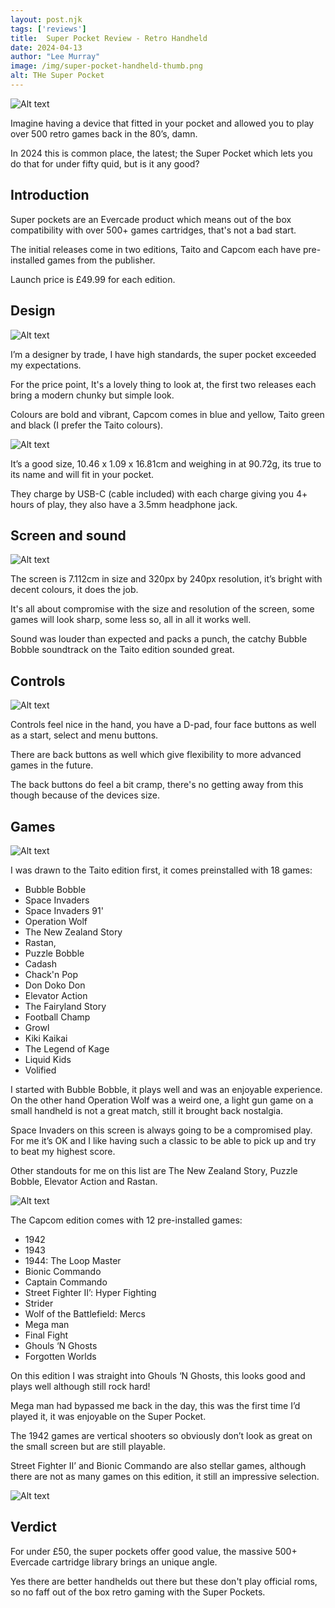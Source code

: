 ```yaml
---
layout: post.njk 
tags: ['reviews']
title:  Super Pocket Review - Retro Handheld
date: 2024-04-13
author: "Lee Murray"
image: /img/super-pocket-handheld-thumb.png
alt: THe Super Pocket
---
```


![Alt text](/img/super-pocket-handheld.png "a title")

Imagine having a device that fitted in your pocket and allowed you to play over 500 retro games back in the 80’s, damn.

In 2024 this is common place, the latest; the Super Pocket which lets you do that for under fifty quid, but is it any good?

## Introduction

Super pockets are an Evercade product which means out of the box compatibility with over 500+ games cartridges, that's not a bad start.

The initial releases come in two editions, Taito and Capcom each have pre-installed games from the publisher.

Launch price is £49.99 for each edition.

## Design

![Alt text](/img/super-pockets-taito-capcom.png "a title")

I’m a designer by trade, I have high standards, the super pocket exceeded my expectations.

For the price point, It's a lovely thing to look at, the first two releases each bring a modern chunky but simple look.

Colours are bold and vibrant, Capcom comes in blue and yellow, Taito green and black (I prefer the Taito colours).

![Alt text](/img/super-pocket-backs.png "a title")

It’s a good size, 10.46 x 1.09 x 16.81cm and weighing in at 90.72g, its true to its name and will fit in your pocket.

They charge by USB-C (cable included) with each charge giving you 4+ hours of play, they also have a 3.5mm headphone jack.

## Screen and sound

![Alt text](/img/super-pocket-ghouls-n-ghosts-menu.png "a title")

The screen is 7.112cm in size and 320px by 240px resolution, it’s bright with decent colours, it does the job. 

It's all about compromise with the size and resolution of the screen, some games will look sharp, some less so, all in all it works well.

Sound was louder than expected and packs a punch, the catchy Bubble Bobble soundtrack on the Taito edition sounded great.

## Controls

![Alt text](/img/super-pocket-both-on.png "a title")

Controls feel nice in the hand, you have a D-pad, four face buttons as well as a start, select and menu buttons.

There are back buttons as well which give flexibility to more advanced games in the future.

The back buttons do feel a bit cramp, there's no getting away from this though because of the devices size.

## Games

![Alt text](/img/super-pocket-bubble-bobble.png "a title")

I was drawn to the Taito edition first, it comes preinstalled with 18 games:


- Bubble Bobble
- Space Invaders 
- Space Invaders 91'
- Operation Wolf
- The New Zealand Story
- Rastan, 
- Puzzle Bobble
- Cadash
- Chack'n Pop
- Don Doko Don
- Elevator Action
- The Fairyland Story
- Football Champ
- Growl
- Kiki Kaikai
- The Legend of Kage
- Liquid Kids
- Volified


I started with Bubble Bobble, it plays well and was an enjoyable experience. On the other hand Operation Wolf was a weird one, a light gun game on a small handheld is not a great match, still it brought back nostalgia.

Space Invaders on this screen is always going to be a compromised play.  For me it’s OK and I like having such a classic to be able to pick up and try to beat my highest score.

Other standouts for me on this list are The New Zealand Story, Puzzle Bobble, Elevator Action and Rastan.

![Alt text](/img/super-pocket-ghouls-n-ghosts.png "a title")

The Capcom edition comes with 12 pre-installed games:

- 1942
- 1943
- 1944: The Loop Master
- Bionic Commando
- Captain Commando
- Street Fighter II’: Hyper Fighting
- Strider
- Wolf of the Battlefield: Mercs
- Mega man
- Final Fight
- Ghouls ‘N Ghosts
- Forgotten Worlds

On this edition I was straight into Ghouls ‘N Ghosts, this looks good and plays well although still rock hard!

Mega man had bypassed me back in the day, this was the first time I’d played it, it was enjoyable on the Super Pocket.

The 1942 games are vertical shooters so obviously don’t look as great on the small screen but are still playable.

Street Fighter II’ and Bionic Commando are also stellar games, although there are not as many games on this edition, it still an impressive selection.

![Alt text](/img/super-pocket-space-invaders.png "a title")

## Verdict
For under £50, the super pockets offer good value, the massive 500+ Evercade cartridge library brings an unique angle.

Yes there are better handhelds out there but these don't play official roms, so no faff out of the box retro gaming with the Super Pockets.